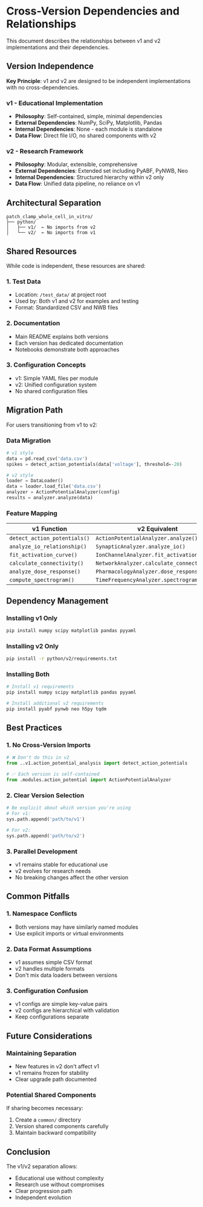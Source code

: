 # Cross-Version Dependencies and Relationships

This document describes the relationships between v1 and v2 implementations and their dependencies.

## Version Independence

**Key Principle**: v1 and v2 are designed to be independent implementations with no cross-dependencies.

### v1 - Educational Implementation
- **Philosophy**: Self-contained, simple, minimal dependencies
- **External Dependencies**: NumPy, SciPy, Matplotlib, Pandas
- **Internal Dependencies**: None - each module is standalone
- **Data Flow**: Direct file I/O, no shared components with v2

### v2 - Research Framework
- **Philosophy**: Modular, extensible, comprehensive
- **External Dependencies**: Extended set including PyABF, PyNWB, Neo
- **Internal Dependencies**: Structured hierarchy within v2 only
- **Data Flow**: Unified data pipeline, no reliance on v1

## Architectural Separation

```
patch_clamp_whole_cell_in_vitro/
├── python/
│   ├── v1/  ← No imports from v2
│   └── v2/  ← No imports from v1
```

## Shared Resources

While code is independent, these resources are shared:

### 1. Test Data
- Location: `/test_data/` at project root
- Used by: Both v1 and v2 for examples and testing
- Format: Standardized CSV and NWB files

### 2. Documentation
- Main README explains both versions
- Each version has dedicated documentation
- Notebooks demonstrate both approaches

### 3. Configuration Concepts
- v1: Simple YAML files per module
- v2: Unified configuration system
- No shared configuration files

## Migration Path

For users transitioning from v1 to v2:

### Data Migration
```python
# v1 style
data = pd.read_csv('data.csv')
spikes = detect_action_potentials(data['voltage'], threshold=-20)

# v2 style
loader = DataLoader()
data = loader.load_file('data.csv')
analyzer = ActionPotentialAnalyzer(config)
results = analyzer.analyze(data)
```

### Feature Mapping

| v1 Function | v2 Equivalent |
|-------------|---------------|
| `detect_action_potentials()` | `ActionPotentialAnalyzer.analyze()` |
| `analyze_io_relationship()` | `SynapticAnalyzer.analyze_io()` |
| `fit_activation_curve()` | `IonChannelAnalyzer.fit_activation()` |
| `calculate_connectivity()` | `NetworkAnalyzer.calculate_connectivity()` |
| `analyze_dose_response()` | `PharmacologyAnalyzer.dose_response()` |
| `compute_spectrogram()` | `TimeFrequencyAnalyzer.spectrogram()` |

## Dependency Management

### Installing v1 Only
```bash
pip install numpy scipy matplotlib pandas pyyaml
```

### Installing v2 Only
```bash
pip install -r python/v2/requirements.txt
```

### Installing Both
```bash
# Install v1 requirements
pip install numpy scipy matplotlib pandas pyyaml

# Install additional v2 requirements
pip install pyabf pynwb neo h5py tqdm
```

## Best Practices

### 1. No Cross-Version Imports
```python
# ❌ Don't do this in v2
from ..v1.action_potential_analysis import detect_action_potentials

# ✅ Each version is self-contained
from .modules.action_potential import ActionPotentialAnalyzer
```

### 2. Clear Version Selection
```python
# Be explicit about which version you're using
# For v1:
sys.path.append('path/to/v1')

# For v2:
sys.path.append('path/to/v2')
```

### 3. Parallel Development
- v1 remains stable for educational use
- v2 evolves for research needs
- No breaking changes affect the other version

## Common Pitfalls

### 1. Namespace Conflicts
- Both versions may have similarly named modules
- Use explicit imports or virtual environments

### 2. Data Format Assumptions
- v1 assumes simple CSV format
- v2 handles multiple formats
- Don't mix data loaders between versions

### 3. Configuration Confusion
- v1 configs are simple key-value pairs
- v2 configs are hierarchical with validation
- Keep configurations separate

## Future Considerations

### Maintaining Separation
- New features in v2 don't affect v1
- v1 remains frozen for stability
- Clear upgrade path documented

### Potential Shared Components
If sharing becomes necessary:
1. Create a `common/` directory
2. Version shared components carefully
3. Maintain backward compatibility

## Conclusion

The v1/v2 separation allows:
- Educational use without complexity
- Research use without compromises
- Clear progression path
- Independent evolution
